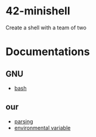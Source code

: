 # 42-minishell
Create a shell with a team of two

# Documentations

## GNU

* [bash](https://www.gnu.org/savannah-checkouts/gnu/bash/manual/html_node/index.html)


## our

* [parsing](./doc/parsing.md)
* [environmental variable](./doc/envp.md)
